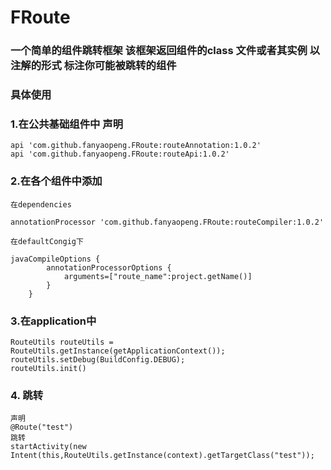# FRoute
### 一个简单的组件跳转框架 该框架返回组件的class 文件或者其实例  以注解的形式 标注你可能被跳转的组件 
### 具体使用 
### 1.在公共基础组件中 声明  

    api 'com.github.fanyaopeng.FRoute:routeAnnotation:1.0.2'  
    api 'com.github.fanyaopeng.FRoute:routeApi:1.0.2'
### 2.在各个组件中添加
    在dependencies  
      
    annotationProcessor 'com.github.fanyaopeng.FRoute:routeCompiler:1.0.2' 
      
    在defaultCongig下  
      
    javaCompileOptions {  
            annotationProcessorOptions {  
                arguments=["route_name":project.getName()]  
            }  
        }  
### 3.在application中  
    RouteUtils routeUtils = RouteUtils.getInstance(getApplicationContext());    
    routeUtils.setDebug(BuildConfig.DEBUG);    
    routeUtils.init()  
### 4. 跳转
    声明    
    @Route("test")  
    跳转  
    startActivity(new Intent(this,RouteUtils.getInstance(context).getTargetClass("test"));
    
      
  
 
